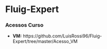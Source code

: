 # Fluig-Expert

<h3>Acessos Curso</h3>
<ul>
	<li><b>VM:</b> https://github.com/LuisRossi96/Fluig-Expert/tree/master/Acesso_VM</li>
</ul>
